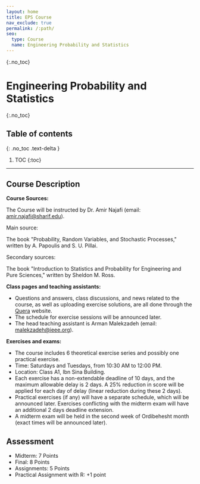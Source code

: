 ```yaml
---
layout: home
title: EPS Course
nav_exclude: true
permalink: /:path/
seo:
  type: Course
  name: Engineering Probability and Statistics
---
```



{:.no_toc}
# Engineering Probability and Statistics

{:.no_toc}

## Table of contents

{: .no_toc .text-delta }

1. TOC
{:toc}

---

## Course Description

**Course Sources:**

The Course will be instructed by Dr. Amir Najafi (email: <amir.najafi@sharif.edu>).

Main source:

The book "Probability, Random Variables, and Stochastic Processes," written by A. Papoulis and S. U. Pillai.

Secondary sources:

The book "Introduction to Statistics and Probability for Engineering and Pure Sciences," written by Sheldon M. Ross.

**Class pages and teaching assistants:**

- Questions and answers, class discussions, and news related to the course, as well as uploading exercise solutions, are all done through the [Quera](https://quera.org/course/add_to_course/course/16593/) website.
- The schedule for exercise sessions will be announced later.
- The head teaching assistant is Arman Malekzadeh (email: <malekzadeh@ieee.org>).

**Exercises and exams:**

- The course includes 6 theoretical exercise series and possibly one practical exercise.
- Time: Saturdays and Tuesdays, from 10:30 AM to 12:00 PM.
- Location: Class A1, Ibn Sina Building.
- Each exercise has a non-extendable deadline of 10 days, and the maximum allowable delay is 2 days. A 25% reduction in score will be applied for each day of delay (linear reduction during these 2 days).
- Practical exercises (if any) will have a separate schedule, which will be announced later. Exercises conflicting with the midterm exam will have an additional 2 days deadline extension.
- A midterm exam will be held in the second week of Ordibehesht month (exact times will be announced later).

## Assessment

- Midterm: 7 Points
- Final: 8 Points
- Assignments: 5 Points
- Practical Assignment with R: +1 point
